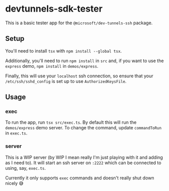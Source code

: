 # devtunnels-sdk-tester

This is a basic tester app for the `@microsoft/dev-tunnels-ssh` package.

## Setup

You'll need to install `tsx` with `npm install --global tsx`.

Additionally, you'll need to run `npm install` in `src` and, if you want to use the `express` demo, `npm install` in `demos/express`.

Finally, this will use your `localhost` ssh connection, so ensure that your `/etc/ssh/sshd_config` is set up to use `AuthorizedKeysFile`.

## Usage

### exec

To run the app, run `tsx src/exec.ts`. By default this will run the `demos/express` demo server. To change the command, update `commandToRun` in `exec.ts`.

### server

This is a WIP server (by WIP I mean really I'm just playing with it and adding as I need to). It will start an ssh server on `:2222` which can be connected to using, say, `exec.ts`.

Currently it only supports `exec` commands and doesn't really shut down nicely :sweat_smile: